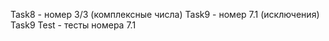 Task8 - номер 3/3 (комплексные числа)
Task9 - номер 7.1 (исключения)
Task9 Test - тесты номера 7.1

